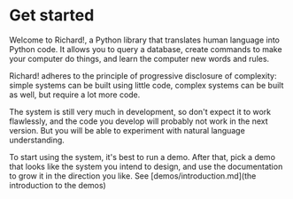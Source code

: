 # Get started

Welcome to Richard!, a Python library that translates human language into Python code. It allows you to query a database, create commands to make your computer do things, and learn the computer new words and rules.

Richard! adheres to the principle of progressive disclosure of complexity: simple systems can be built using little code, complex systems can be built as well, but require a lot more code.

The system is still very much in development, so don't expect it to work flawlessly, and the code you develop will probably not work in the next version. But you will be able to experiment with natural language understanding.

To start using the system, it's best to run a demo. After that, pick a demo that looks like the system you intend to design, and use the documentation to grow it in the direction you like. See [demos/introduction.md](the introduction to the demos)

